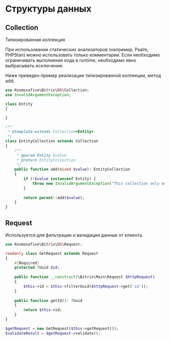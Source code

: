 # Структуры данных

## Collection

Типизированная коллекция

При использовании статических анализаторов (например, Psalm, PHPStan) можно использовать только комментарии.
Если необходимо ограничивать выполнение кода в runtime, необходимо явно выбрасывать исключение.

Ниже приведен пример реализации типизированной коллекции, метод add.

```php
use Kosmosafive\Bitrix\DS\Collection;
use InvalidArgumentException;

class Entity
{

}

/**
 * @template-extends Collection<Entity>
 */
class EntityCollection extends Collection
{
    /**
     * @param Entity $value
     * @return EntityCollection
     */
    public function add(mixed $value): EntityCollection
    {
        if (!$value instanceof Entity) {
            throw new InvalidArgumentException("This collection only accepts instances of " . Entity::class);
        }
    
        return parent::add($value);
    }
}
```

## Request

Используется для фильтрации и валидации данные от клиента.

```php
use Kosmosafive\Bitrix\DS\Request;

readonly class GetRequest extends Request
{
    #[Required]
    protected ?Uuid $id;
    
    public function __construct(\Bitrix\Main\Request $httpRequest)
    {
        $this->id = $this->filterUuid($httpRequest->get('id'));
    }
    
    public function getId(): ?Uuid
    {
        return $this->id;
    }
}

$getRequest = new GetRequest($this->getRequest());
$validateResult = $getRequest->validate();
```